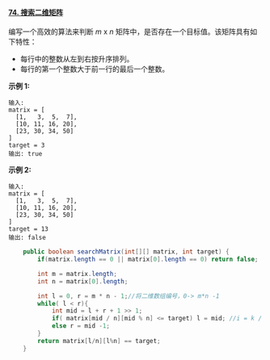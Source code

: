 #### [74. 搜索二维矩阵](https://leetcode-cn.com/problems/search-a-2d-matrix/)

编写一个高效的算法来判断 *m* x *n* 矩阵中，是否存在一个目标值。该矩阵具有如下特性：

- 每行中的整数从左到右按升序排列。
- 每行的第一个整数大于前一行的最后一个整数。

**示例 1:**

```
输入:
matrix = [
  [1,   3,  5,  7],
  [10, 11, 16, 20],
  [23, 30, 34, 50]
]
target = 3
输出: true
```

**示例 2:**

```
输入:
matrix = [
  [1,   3,  5,  7],
  [10, 11, 16, 20],
  [23, 30, 34, 50]
]
target = 13
输出: false
```

```java
    public boolean searchMatrix(int[][] matrix, int target) {
        if(matrix.length == 0 || matrix[0].length == 0) return false;

        int m = matrix.length;
        int n = matrix[0].length;

        int l = 0, r = m * n - 1;//将二维数组编号，0-> m*n -1
        while( l < r){
            int mid = l + r + 1 >> 1;
            if( matrix[mid / n][mid % n] <= target) l = mid; //i = k / n  j = k mod n
            else r = mid -1;
        }
        return matrix[l/n][l%n] == target;
    }
```

